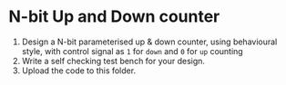 # N-bit Up and Down counter
1. Design a N-bit parameterised up & down counter, using behavioural style, with control signal as `1` for `down` and `0` for `up` counting
2. Write a self checking test bench for your design.
3. Upload the code to this folder.

